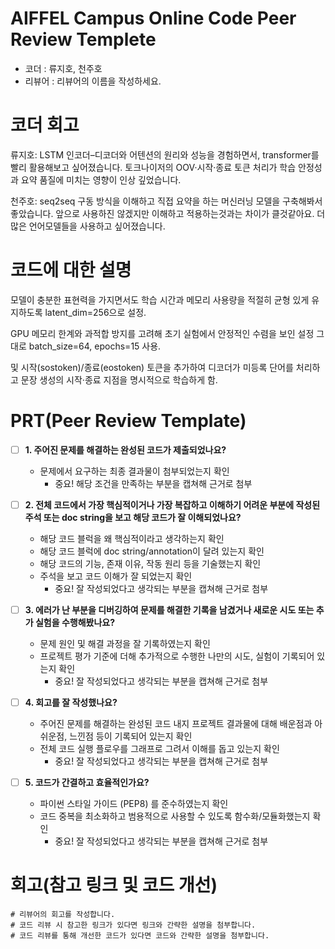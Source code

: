 # AIFFEL Campus Online Code Peer Review Templete
- 코더 : 류지호, 천주호
- 리뷰어 : 리뷰어의 이름을 작성하세요.

# 코더 회고
류지호: LSTM 인코더–디코더와 어텐션의 원리와 성능을 경험하면서, transformer를 빨리 활용해보고 싶어졌습니다.
토크나이저의 OOV·시작·종료 토큰 처리가 학습 안정성과 요약 품질에 미치는 영향이 인상 깊었습니다.

천주호: seq2seq 구동 방식을 이해하고 직접 요약을 하는 머신러닝 모델을 구축해봐서 좋았습니다. 
앞으로 사용하진 않겠지만 이해하고 적용하는것과는 차이가 클것같아요. 더많은 언어모델들을 사용하고 싶어졌습니다.

# 코드에 대한 설명

모델이 충분한 표현력을 가지면서도 학습 시간과 메모리 사용량을 적절히 균형 있게 유지하도록 latent_dim=256으로 설정.

GPU 메모리 한계와 과적합 방지를 고려해 초기 실험에서 안정적인 수렴을 보인 설정 그대로 batch_size=64, epochs=15 사용.

<OOV> 및 시작(sostoken)/종료(eostoken) 토큰을 추가하여 디코더가 미등록 단어를 처리하고 문장 생성의 시작·종료 지점을 명시적으로 학습하게 함.

# PRT(Peer Review Template)
- [ ]  **1. 주어진 문제를 해결하는 완성된 코드가 제출되었나요?**
    - 문제에서 요구하는 최종 결과물이 첨부되었는지 확인
        - 중요! 해당 조건을 만족하는 부분을 캡쳐해 근거로 첨부
    
- [ ]  **2. 전체 코드에서 가장 핵심적이거나 가장 복잡하고 이해하기 어려운 부분에 작성된 
  주석 또는 doc string을 보고 해당 코드가 잘 이해되었나요?**
    - 해당 코드 블럭을 왜 핵심적이라고 생각하는지 확인
    - 해당 코드 블럭에 doc string/annotation이 달려 있는지 확인
    - 해당 코드의 기능, 존재 이유, 작동 원리 등을 기술했는지 확인
    - 주석을 보고 코드 이해가 잘 되었는지 확인
        - 중요! 잘 작성되었다고 생각되는 부분을 캡쳐해 근거로 첨부
  
- [ ]  **3. 에러가 난 부분을 디버깅하여 문제를 해결한 기록을 남겼거나
  새로운 시도 또는 추가 실험을 수행해봤나요?**
    - 문제 원인 및 해결 과정을 잘 기록하였는지 확인
    - 프로젝트 평가 기준에 더해 추가적으로 수행한 나만의 시도, 
      실험이 기록되어 있는지 확인
        - 중요! 잘 작성되었다고 생각되는 부분을 캡쳐해 근거로 첨부
  
- [ ]  **4. 회고를 잘 작성했나요?**
    - 주어진 문제를 해결하는 완성된 코드 내지 프로젝트 결과물에 대해
    배운점과 아쉬운점, 느낀점 등이 기록되어 있는지 확인
    - 전체 코드 실행 플로우를 그래프로 그려서 이해를 돕고 있는지 확인
        - 중요! 잘 작성되었다고 생각되는 부분을 캡쳐해 근거로 첨부
    
- [ ]  **5. 코드가 간결하고 효율적인가요?**
    - 파이썬 스타일 가이드 (PEP8) 를 준수하였는지 확인
    - 코드 중복을 최소화하고 범용적으로 사용할 수 있도록 함수화/모듈화했는지 확인
        - 중요! 잘 작성되었다고 생각되는 부분을 캡쳐해 근거로 첨부


# 회고(참고 링크 및 코드 개선)
```
# 리뷰어의 회고를 작성합니다.
# 코드 리뷰 시 참고한 링크가 있다면 링크와 간략한 설명을 첨부합니다.
# 코드 리뷰를 통해 개선한 코드가 있다면 코드와 간략한 설명을 첨부합니다.
